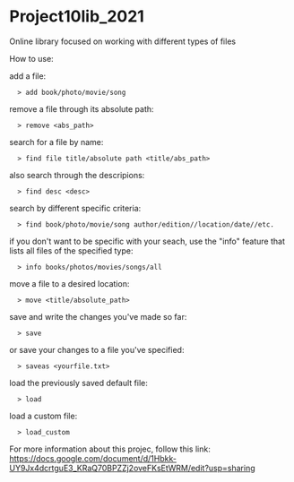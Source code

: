 # Project10lib_2021
Online library focused on working with different types of files 

How to use:

add a file:
```
  > add book/photo/movie/song
```

remove a file through its absolute path:
```
  > remove <abs_path>
  ```

search for a file by name:
```
  > find file title/absolute path <title/abs_path>
  ```

also search through the descripions:
```
  > find desc <desc>
  ```

search by different specific criteria:
```
  > find book/photo/movie/song author/edition//location/date//etc. 
  ```

if you don't want to be specific with your seach, use the "info" feature that lists all files of the specified type:
```
  > info books/photos/movies/songs/all
  ```

move a file to a desired location:
```
  > move <title/absolute_path>
  ```

save and write the changes you've made so far:
```
  > save
  ```

or save your changes to a file you've specified:
```
  > saveas <yourfile.txt>
  ```
  
load the previously saved default file:
```
  > load
  ```
 
load a custom file:
```
  > load_custom
  ```

For more information about this projec, follow this link:
https://docs.google.com/document/d/1Hbkk-UY9Jx4dcrtguE3_KRaQ70BPZZj2oveFKsEtWRM/edit?usp=sharing
